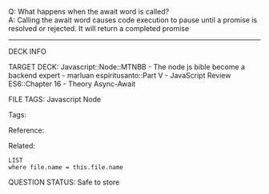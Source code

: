 Q: What happens when the await word is called?  
A: Calling the await word causes code execution to pause until a promise is resolved or rejected. It will return a completed promise


---

DECK INFO

TARGET DECK: Javascript::Node::MTNBB - The node js bible become a backend expert - marluan espiritusanto::Part V - JavaScript Review ES6::Chapter 16 - Theory Async-Await

FILE TAGS: Javascript Node

Tags:

Reference:

Related:

```dataview
LIST
where file.name = this.file.name
```

QUESTION STATUS: Safe to store